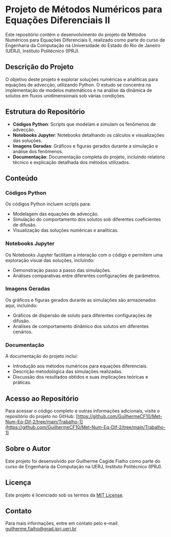 # Projeto de Métodos Numéricos para Equações Diferenciais II

Este repositório contém o desenvolvimento do projeto de Métodos Numéricos para Equações Diferenciais II, realizado como parte do curso de Engenharia da Computação na Universidade do Estado do Rio de Janeiro (UERJ), Instituto Politécnico (IPRJ).

## Descrição do Projeto

O objetivo deste projeto é explorar soluções numéricas e analíticas para equações de advecção, utilizando Python. O estudo se concentra na implementação de modelos matemáticos e na análise da dinâmica de solutos em fluxos unidimensionais sob várias condições.

## Estrutura do Repositório

- **Códigos Python**: Scripts que modelam e simulam os fenômenos de advecção.
- **Notebooks Jupyter**: Notebooks detalhando os cálculos e visualizações das soluções.
- **Imagens Geradas**: Gráficos e figuras gerados durante a simulação e análise dos fenômenos.
- **Documentação**: Documentação completa do projeto, incluindo relatório técnico e explicação detalhada dos métodos utilizados.

## Conteúdo

### Códigos Python

Os códigos Python incluem scripts para:

- Modelagem das equações de advecção.
- Simulação do comportamento dos solutos sob diferentes coeficientes de difusão.
- Visualização das soluções numéricas e analíticas.

### Notebooks Jupyter

Os Notebooks Jupyter facilitam a interação com o código e permitem uma exploração visual das soluções, incluindo:

- Demonstração passo a passo das simulações.
- Análises comparativas entre diferentes configurações de parâmetros.

### Imagens Geradas

Os gráficos e figuras gerados durante as simulações são armazenados aqui, incluindo:

- Gráficos de dispersão de soluto para diferentes configurações de difusão.
- Análises de comportamento dinâmico dos solutos em diferentes cenários.

### Documentação

A documentação do projeto inclui:

- Introdução aos métodos numéricos para equações diferenciais.
- Descrição metodológica das simulações realizadas.
- Discussão dos resultados obtidos e suas implicações teóricas e práticas.

## Acesso ao Repositório

Para acessar o código completo e outras informações adicionais, visite o repositório do projeto no GitHub:
[https://github.com/GuilhermeCF10/Met-Num-Eq-Dif-2/tree/main/Trabalho-1](https://github.com/GuilhermeCF10/Met-Num-Eq-Dif-2/tree/main/Trabalho-1)

## Sobre o Autor

Este projeto foi desenvolvido por Guilherme Cagide Fialho como parte do curso de Engenharia da Computação na UERJ, Instituto Politécnico (IPRJ).

## Licença

Este projeto é licenciado sob os termos da [MIT License](LICENSE).

## Contato

Para mais informações, entre em contato pelo e-mail: [guilherme.fialho@grad.iprj.uerj.br](mailto:guilherme.fialho@grad.iprj.uerj.br)
